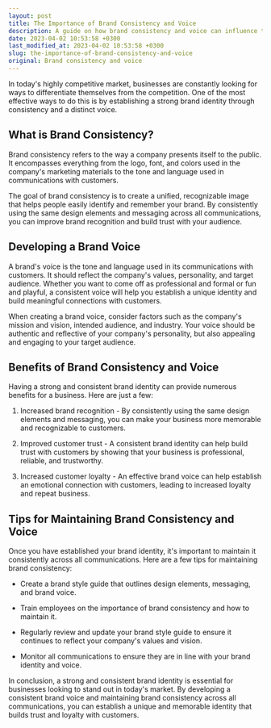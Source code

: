 ```yaml
---
layout: post
title: The Importance of Brand Consistency and Voice
description: A guide on how brand consistency and voice can influence the success of a company.
date: 2023-04-02 10:53:58 +0300
last_modified_at: 2023-04-02 10:53:58 +0300
slug: the-importance-of-brand-consistency-and-voice
original: Brand consistency and voice
---
```

In today's highly competitive market, businesses are constantly looking for ways to differentiate themselves from the competition. One of the most effective ways to do this is by establishing a strong brand identity through consistency and a distinct voice.

## What is Brand Consistency?

Brand consistency refers to the way a company presents itself to the public. It encompasses everything from the logo, font, and colors used in the company's marketing materials to the tone and language used in communications with customers.

The goal of brand consistency is to create a unified, recognizable image that helps people easily identify and remember your brand. By consistently using the same design elements and messaging across all communications, you can improve brand recognition and build trust with your audience.

## Developing a Brand Voice

A brand's voice is the tone and language used in its communications with customers. It should reflect the company's values, personality, and target audience. Whether you want to come off as professional and formal or fun and playful, a consistent voice will help you establish a unique identity and build meaningful connections with customers.

When creating a brand voice, consider factors such as the company's mission and vision, intended audience, and industry. Your voice should be authentic and reflective of your company's personality, but also appealing and engaging to your target audience.

## Benefits of Brand Consistency and Voice

Having a strong and consistent brand identity can provide numerous benefits for a business. Here are just a few:

1. Increased brand recognition - By consistently using the same design elements and messaging, you can make your business more memorable and recognizable to customers.

2. Improved customer trust - A consistent brand identity can help build trust with customers by showing that your business is professional, reliable, and trustworthy.

3. Increased customer loyalty - An effective brand voice can help establish an emotional connection with customers, leading to increased loyalty and repeat business.

## Tips for Maintaining Brand Consistency and Voice

Once you have established your brand identity, it's important to maintain it consistently across all communications. Here are a few tips for maintaining brand consistency:

- Create a brand style guide that outlines design elements, messaging, and brand voice.

- Train employees on the importance of brand consistency and how to maintain it.

- Regularly review and update your brand style guide to ensure it continues to reflect your company's values and vision.

- Monitor all communications to ensure they are in line with your brand identity and voice.

In conclusion, a strong and consistent brand identity is essential for businesses looking to stand out in today's market. By developing a consistent brand voice and maintaining brand consistency across all communications, you can establish a unique and memorable identity that builds trust and loyalty with customers.
